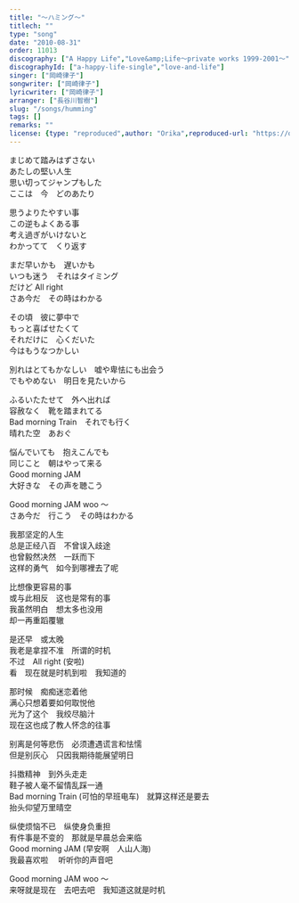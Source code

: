```yaml
---
title: "～ハミング～"
titlech: ""
type: "song"
date: "2010-08-31"
order: 11013
discography: ["A Happy Life","Love&amp;Life〜private works 1999-2001〜"]
discographyId: ["a-happy-life-single","love-and-life"]
singer: ["岡崎律子"]
songwriter: ["岡崎律子"]
lyricwriter: ["岡崎律子"]
arranger: ["長谷川智樹"]
slug: "/songs/humming"
tags: []
remarks: ""
license: {type: "reproduced",author: "Orika",reproduced-url: "https://orikamushi.netlify.app/",reproduced-website: "織歌蟲網站"}
---
```


まじめて踏みはずさない　   
あたしの堅い人生   
思い切ってジャンプもした　   
ここは　今　どのあたり   
  
思うよりたやすい事　   
この逆もよくある事   
考え過ぎがいけないと　   
わかってて　くり返す   
  
まだ早いかも　遅いかも　   
いつも迷う　それはタイミング   
だけど All right   
さあ今だ　その時はわかる   
  
その頃　彼に夢中で　   
もっと喜ばせたくて   
それだけに　心くだいた　   
今はもうなつかしい   
  
別れはとてもかなしい　嘘や卑怯にも出会う   
でもやめない　明日を見たいから   
  
ふるいたたせて　外へ出れば　   
容赦なく　靴を踏まれてる   
Bad morning Train　それでも行く　   
晴れた空　あおぐ   
  
悩んでいても　抱えこんでも　   
同じこと　朝はやって来る   
Good morning JAM　   
大好きな　その声を聴こう   
  
Good morning JAM woo ～   
さあ今だ　行こう　その時はわかる  

<!-- 翻译 -->

我那坚定的人生　   
总是正经八百　不曾误入歧途   
也曾毅然决然　一跃而下   
这样的勇气　如今到哪裡去了呢   
  
比想像更容易的事   
或与此相反　这也是常有的事   
我虽然明白　想太多也没用   
却一再重蹈覆辙   
  
是还早　或太晚   
我老是拿捏不准　所谓的时机   
不过　All right (安啦)   
看　现在就是时机到啦　我知道的   
  
那时候　痴痴迷恋着他　   
满心只想着要如何取悦他   
光为了这个　我绞尽脑汁　   
现在这也成了教人怀念的往事   
  
别离是何等悲伤　必须遭遇谎言和怯懦   
但是别灰心　只因我期待能展望明日   
  
抖擞精神　到外头走走   
鞋子被人毫不留情乱踩一通   
Bad morning Train (可怕的早班电车)　就算这样还是要去   
抬头仰望万里晴空   
  
纵使烦恼不已　纵使身负重担   
有件事是不变的　那就是早晨总会来临   
Good morning JAM (早安啊　人山人海)   
我最喜欢啦 　听听你的声音吧   
  
Good morning JAM woo ～   
来呀就是现在　去吧去吧　我知道这就是时机
